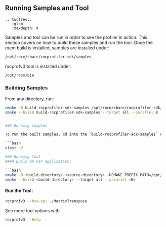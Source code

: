 ## Running Samples and Tool

```eval_rst
.. toctree::
   :glob:
   :maxdepth: 4
```

Samples and tool can be run in order to see the profiler in action. This section covers on how to build these samples and run the tool.
Once the rocm build is installed, samples are installed under:

```bash
/opt/rocm/share/rocprofiler-sdk/samples
```

rocprofv3 tool is installed under:

```bash
/opt/rocm/bin
```

### Building Samples

From any directory, run:

```bash
cmake -B build-rocprofiler-sdk-samples /opt/rocm/share/rocprofiler-sdk/samples -DCMAKE_PREFIX_PATH=/opt/rocm
cmake --build build-rocprofiler-sdk-samples --target all --parallel 8


### Running samples

To run the built samples, cd into the `build-rocprofiler-sdk-samples` directory and run:

```bash
ctest -V

### Running Tool
#### Build an HIP application:

```bash
cmake -B <build-directory> <source-directory> -DCMAKE_PREFIX_PATH=/opt/rocm
cmake --build <build-directory> --target all --parallel <N>
```

#### Run the Tool:

```bash 
rocprofv3 --hsa-api ./MatrixTranspose
```

See more tool options with 

```bash 
rocprofv3 --help 
``` 
